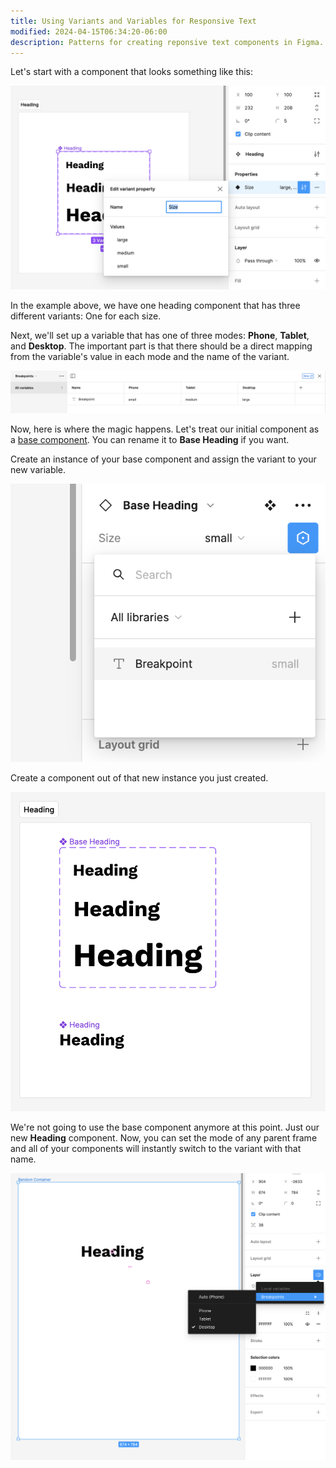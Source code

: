 ```yaml
---
title: Using Variants and Variables for Responsive Text
modified: 2024-04-15T06:34:20-06:00
description: Patterns for creating reponsive text components in Figma.
---
```


Let's start with a component that looks something like this:

![Edit variant property](assets/figma-responsive-text-edit-variant-property.png)

In the example above, we have one heading component that has three different variants: One for each size.

Next, we'll set up a variable that has one of three modes: **Phone**, **Tablet**, and **Desktop**. The important part is that there should be a direct mapping from the variable's value in each mode and the name of the variant.

![Size modes using Figma variables](assets/figma-variable-size-modes.png)

Now, here is where the magic happens. Let's treat our initial component as a [base component](base-components.md). You can rename it to **Base Heading** if you want.

Create an instance of your base component and assign the variant to your new variable.

![Bind a variant to a mode](assets/figma-bind-variant-to-variable-mode.png)

Create a component out of that new instance you just created.

![Responsive text using Figma variables](assets/figma-base-heading-and-heading-for-responsive-text.png)

We're not going to use the base component anymore at this point. Just our new **Heading** component. Now, you can set the mode of any parent frame and all of your components will instantly switch to the variant with that name.

![Using Figma modes for responsive text](assets/figma-parent-frame-mode-for-responsive-text.png)

